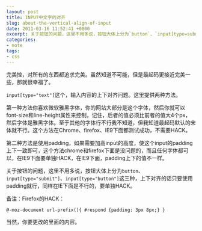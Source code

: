 ```yaml
---
layout: post
title: INPUT中文字的对齐
slug: about-the-vertical-align-of-input
date: 2011-03-16 11:52:41 +0800
excerpt: 关于按钮的问题，这里不用多说，按钮大体上分为`button`、`input[type=submit]`、`input[type=button]`这三种，上下对齐的话只要使用`padding`就行，同样在IE下面是不行的，要单独HACK。
categories:
- note
tags:
- css
---
```


完美控，对所有的东西都追求完美。虽然知道不可能，但是最起码更接近完美一些，那就很幸福了。


`input[type="text"]`这个，输入内容的上下对齐问题。这里提供两种方法。

第一种方法你喜欢微软雅黑字体，你的网站大部分是这个字体，然后你就可以font-size和line-height属性来控制，记住，后者的值必须比前者的值大4个px，然后字体是雅黑字体。至于其他的字体行不行我不知道，但我知道最起码默认的宋体就不行。这个方法在Chrome、firefox、IE9下面都测试成功，不需要HACK。

第二种方法是使用padding，如果需要加高input的高度，使这个input的padding上下一致即可，这个方法chrome和firefox下面是没问题的，而且任何字体都可以，在IE9下面要单独HACK，在IE9下面，padding上下的值不一样。

关于按钮的问题，这里不用多说，按钮大体上分为`button`、`input[type="submit"]`、`input[type="button"]`这三种，上下对齐的话只要使用padding就行，同样在IE下面是不行的，要单独HACK。

备注：Firefox的HACK：

	@-moz-document url-prefix(){ #respond {padding: 3px 8px;} }

当然，你要更改的里面的内容。

